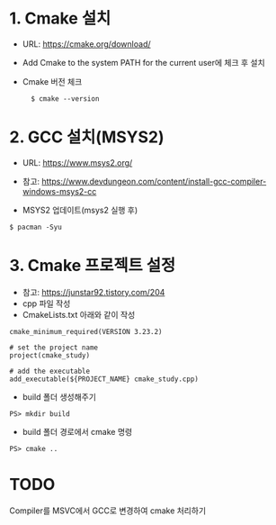 # 1. Cmake 설치 
- URL: https://cmake.org/download/
- Add Cmake to the system PATH for the current user에 체크 후 설치
- Cmake 버전 체크

        $ cmake --version

# 2. GCC 설치(MSYS2)
- URL: https://www.msys2.org/
- 참고: https://www.devdungeon.com/content/install-gcc-compiler-windows-msys2-cc

- MSYS2 업데이트(msys2 실행 후)
```
$ pacman -Syu
```


# 3. Cmake 프로젝트 설정
- 참고: https://junstar92.tistory.com/204
- cpp 파일 작성
- CmakeLists.txt 아래와 같이 작성 

```
cmake_minimum_required(VERSION 3.23.2)
 
# set the project name
project(cmake_study)
 
# add the executable
add_executable(${PROJECT_NAME} cmake_study.cpp)
```
- build 폴더 생성해주기
```
PS> mkdir build
```

- build 폴더 경로에서 cmake 명령
```
PS> cmake ..
```

# TODO 
Compiler를 MSVC에서 GCC로 변경하여 cmake 처리하기